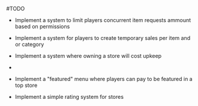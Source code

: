 #TODO

- Implement a system to limit players concurrent item requests ammount based on permissions
- Implement a system for players to create temporary sales per item and or category
- Implement a system where owning a store will cost upkeep

-
- Implement a "featured" menu where players can pay to be featured in a top store
- Implement a simple rating system for stores